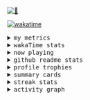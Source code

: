 [![🐙](https://hits.seeyoufarm.com/api/count/incr/badge.svg?url=https%3A%2F%2Fgithub.com%2Fktnkk%2Fhit-counter&count_bg=%23070707&title_bg=%23070707&icon=&icon_color=%23E7E7E7&title=visitors&edge_flat=true)](https://hits.seeyoufarm.com)

[![wakatime](https://wakatime.com/badge/user/43ee8060-219a-4cc8-b7a0-9a681ab5a8a7.svg)](https://wakatime.com/@43ee8060-219a-4cc8-b7a0-9a681ab5a8a7)

<details>
  <summary> <samp>my metrics</samp></summary>
  
  <br>
  
 ![🐳](https://github.com/kkhys/kkhys/blob/main/github-metrics.svg)
  
  ***
</details>

<details>
  <summary> <samp>wakaTime stats</samp></summary>
  
  <br>
  
<!--START_SECTION:waka-->
![Code Time](http://img.shields.io/badge/Code%20Time-734%20hrs%2056%20mins-blue)

**🐱 My GitHub Data** 

> 📦 5.0 MB Used in GitHub's Storage 
 > 
> 🏆 2,452 Contributions in the Year 2023
 > 
> 💼 Opted to Hire
 > 
> 📜 3 Public Repositories 
 > 
> 🔑 56 Private Repositories 
 > 
**I'm an Early 🐤** 

```text
🌞 Morning                10571 commits       ███████████░░░░░░░░░░░░░░   43.93 % 
🌆 Daytime                5666 commits        ██████░░░░░░░░░░░░░░░░░░░   23.54 % 
🌃 Evening                6773 commits        ███████░░░░░░░░░░░░░░░░░░   28.14 % 
🌙 Night                  1055 commits        █░░░░░░░░░░░░░░░░░░░░░░░░   04.38 % 
```
📅 **I'm Most Productive on Monday** 

```text
Monday                   4606 commits        █████░░░░░░░░░░░░░░░░░░░░   19.14 % 
Tuesday                  4079 commits        ████░░░░░░░░░░░░░░░░░░░░░   16.95 % 
Wednesday                4300 commits        ████░░░░░░░░░░░░░░░░░░░░░   17.87 % 
Thursday                 3923 commits        ████░░░░░░░░░░░░░░░░░░░░░   16.30 % 
Friday                   4169 commits        ████░░░░░░░░░░░░░░░░░░░░░   17.32 % 
Saturday                 1557 commits        ██░░░░░░░░░░░░░░░░░░░░░░░   06.47 % 
Sunday                   1431 commits        █░░░░░░░░░░░░░░░░░░░░░░░░   05.95 % 
```


📊 **This Week I Spent My Time On** 

```text
🕑︎ Time Zone: Asia/Tokyo

💬 Programming Languages: 
Other                    45 hrs 38 mins      █████████████████████░░░░   85.95 % 
TypeScript               2 hrs               █░░░░░░░░░░░░░░░░░░░░░░░░   03.78 % 
JSON                     1 hr 57 mins        █░░░░░░░░░░░░░░░░░░░░░░░░   03.67 % 
Java                     1 hr 39 mins        █░░░░░░░░░░░░░░░░░░░░░░░░   03.13 % 
YAML                     32 mins             ░░░░░░░░░░░░░░░░░░░░░░░░░   01.01 % 

🔥 Editors: 
Chrome                   45 hrs 38 mins      █████████████████████░░░░   85.95 % 
WebStorm                 5 hrs               ██░░░░░░░░░░░░░░░░░░░░░░░   09.45 % 
IntelliJ                 2 hrs 26 mins       █░░░░░░░░░░░░░░░░░░░░░░░░   04.60 % 

💻 Operating System: 
Mac                      46 hrs 53 mins      ██████████████████████░░░   88.31 % 
Linux                    6 hrs 12 mins       ███░░░░░░░░░░░░░░░░░░░░░░   11.69 % 
```


 Last Updated on 2023/05/17 18:40:14 UTC
<!--END_SECTION:waka-->
  
  ***
</details>


<details>
  <summary> <samp>now playing</samp></summary>
  
  <br>
 
 [![🐟](https://spotify-github-profile.vercel.app/api/view?uid=31ryofms4dnv7mrohhepo4c4zgqu&cover_image=true&theme=default&show_offline=false&background_color=121212&bar_color=53b14f&bar_color_cover=false)](https://open.spotify.com/user/31ryofms4dnv7mrohhepo4c4zgqu)
  
  ***
</details>

<details>
  <summary> <samp>github readme stats</samp></summary>
  
  <br>
  
 <p align="left"> 
  <img alt="🐠" src="https://github-readme-stats.vercel.app/api?username=kkhys&count_private=true&show_icons=true&theme=dark&include_all_commits=true" />
  <img alt="🐟" src="https://github-readme-stats.vercel.app/api/top-langs/?username=kkhys&layout=compact&theme=dark&langs_count=10&hide=HTML,CSS,SCSS" />
</p>
  
  ***
</details>

<details>
  <summary> <samp>profile trophies</samp></summary>
  
  <br>
  
  [![🐬](https://github-profile-trophy.vercel.app/?username=kkhys&rank=SECRET,SSS,SS,S,AAA,AA,A&theme=darkhub&row=1&margin-w=10&no-bg=true)](https://github.com/ryo-ma/github-profile-trophy)
  
  ***
</details>

<details>
  <summary> <samp>summary cards</samp></summary>
  
  <br>
  
  ![🐋](https://github-profile-summary-cards.vercel.app/api/cards/profile-details?username=kkhys&theme=github_dark)
  ![🦑](https://github-profile-summary-cards.vercel.app/api/cards/repos-per-language?username=kkhys&theme=github_dark)
  ![🦭](https://github-profile-summary-cards.vercel.app/api/cards/most-commit-language?username=kkhys&theme=github_dark)
  ![🦀](https://github-profile-summary-cards.vercel.app/api/cards/stats?username=kkhys&theme=github_dark)
  ![🦈](https://github-profile-summary-cards.vercel.app/api/cards/productive-time?username=kkhys&theme=github_dark)
  
  ***
</details>

<details>
  <summary> <samp>streak stats</samp></summary>
  
  <br>
  
  [![🐠](http://github-readme-streak-stats.herokuapp.com?user=kkhys&theme=dark)](https://git.io/streak-stats)
  
  ***
</details>

<details>
  <summary> <samp>activity graph</samp></summary>
  
  <br>
  
  [![🐡](https://github-readme-activity-graph.cyclic.app/graph?username=kkhys&theme=xcode)](https://github.com/ashutosh00710/github-readme-activity-graph)
  
  ***
</details>
